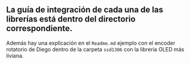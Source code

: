 ## La guía de integración de cada una de las librerías está dentro del directorio correspondiente.

Además hay una explicación en el `Readme.md` ejemplo con el encoder rotatorio de Diego dentro de la carpeta `ssd1306` con la librería OLED más liviana.
